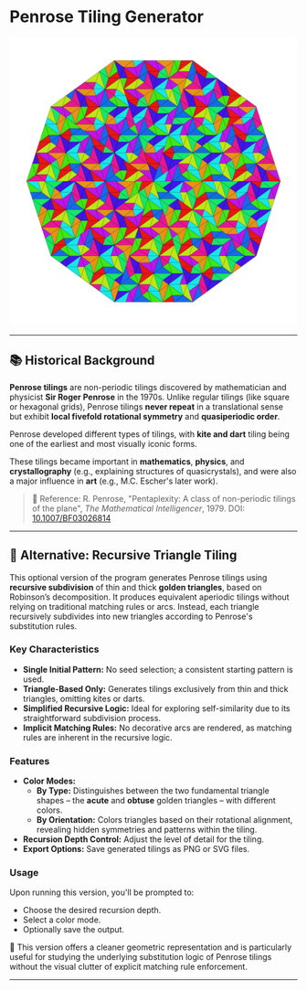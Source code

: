 
# Penrose Tiling Generator

![Penrose tiling](penrose_tiling.png)

-----

## 📚 Historical Background

**Penrose tilings** are non-periodic tilings discovered by mathematician and physicist **Sir Roger Penrose** in the 1970s. Unlike regular tilings (like square or hexagonal grids), Penrose tilings **never repeat** in a translational sense but exhibit **local fivefold rotational symmetry** and **quasiperiodic order**.

Penrose developed different types of tilings, with **kite and dart** tiling being one of the earliest and most visually iconic forms.

These tilings became important in **mathematics**, **physics**, and **crystallography** (e.g., explaining structures of quasicrystals), and were also a major influence in **art** (e.g., M.C. Escher's later work).

> 📖 Reference:
> R. Penrose, "Pentaplexity: A class of non-periodic tilings of the plane", *The Mathematical Intelligencer*, 1979.
> DOI: [10.1007/BF03026814](https://doi.org/10.1007/BF03024384)

-----

## 📐 Alternative: Recursive Triangle Tiling

This optional version of the program generates Penrose tilings using **recursive subdivision** of thin and thick **golden triangles**, based on Robinson’s decomposition. It produces equivalent aperiodic tilings without relying on traditional matching rules or arcs. Instead, each triangle recursively subdivides into new triangles according to Penrose's substitution rules.

### Key Characteristics

* **Single Initial Pattern:** No seed selection; a consistent starting pattern is used.
* **Triangle-Based Only:** Generates tilings exclusively from thin and thick triangles, omitting kites or darts.
* **Simplified Recursive Logic:** Ideal for exploring self-similarity due to its straightforward subdivision process.
* **Implicit Matching Rules:** No decorative arcs are rendered, as matching rules are inherent in the recursive logic.

### Features

* **Color Modes:**
  * **By Type:** Distinguishes between the two fundamental triangle shapes – the **acute** and **obtuse** golden triangles – with different colors.
  * **By Orientation:** Colors triangles based on their rotational alignment, revealing hidden symmetries and patterns within the tiling.
* **Recursion Depth Control:** Adjust the level of detail for the tiling.
* **Export Options:** Save generated tilings as PNG or SVG files.

### Usage

Upon running this version, you'll be prompted to:

* Choose the desired recursion depth.
* Select a color mode.
* Optionally save the output.

📝 This version offers a cleaner geometric representation and is particularly useful for studying the underlying substitution logic of Penrose tilings without the visual clutter of explicit matching rule enforcement.

-----
